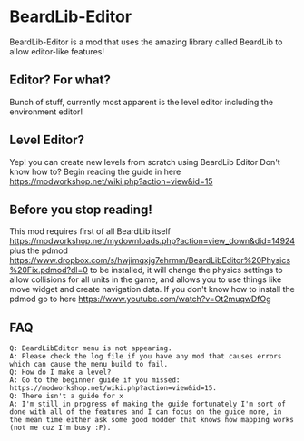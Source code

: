 # BeardLib-Editor
BeardLib-Editor is a mod that uses the amazing library called BeardLib to allow editor-like features!

## Editor? For what?
Bunch of stuff, currently most apparent is the level editor including the environment editor!

## Level Editor?
Yep! you can create new levels from scratch using BeardLib Editor
Don't know how to? Begin reading the guide in here https://modworkshop.net/wiki.php?action=view&id=15

## Before you stop reading!
This mod requires first of all BeardLib itself https://modworkshop.net/mydownloads.php?action=view_down&did=14924
plus the pdmod https://www.dropbox.com/s/hwjimqxjg7ehrmm/BeardLibEditor%20Physics%20Fix.pdmod?dl=0 to be installed, it will change the physics settings to allow collisions for all units in the game, and allows you to use things like move widget and create navigation data. If you don't know how to install the pdmod go to here https://www.youtube.com/watch?v=Ot2muqwDfOg

## FAQ
    Q: BeardLibEditor menu is not appearing.
    A: Please check the log file if you have any mod that causes errors which can cause the menu build to fail.
    Q: How do I make a level?
    A: Go to the beginner guide if you missed: https://modworkshop.net/wiki.php?action=view&id=15.
    Q: There isn't a guide for x
    A: I'm still in progress of making the guide fortunately I'm sort of done with all of the features and I can focus on the guide more, in the mean time either ask some good modder that knows how mapping works (not me cuz I'm busy :P).
